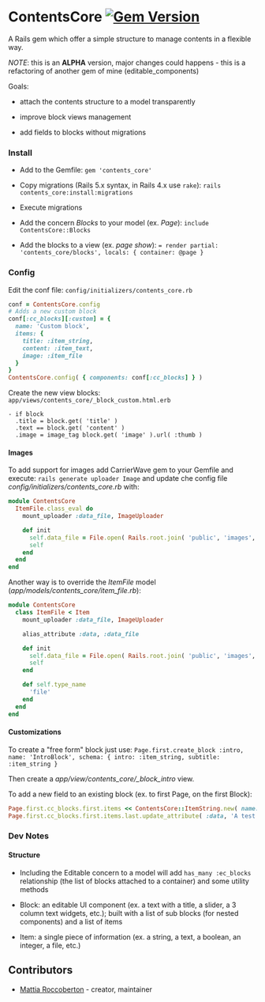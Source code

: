 # ContentsCore [![Gem Version](https://badge.fury.io/rb/contents_core.svg)](https://badge.fury.io/rb/contents_core)

A Rails gem which offer a simple structure to manage contents in a flexible way.

_NOTE_: this is an **ALPHA** version, major changes could happens - this is a refactoring of another gem of mine (editable_components)

Goals:

- attach the contents structure to a model transparently

- improve block views management

- add fields to blocks without migrations

### Install

- Add to the Gemfile:
`gem 'contents_core'`

- Copy migrations (Rails 5.x syntax, in Rails 4.x use `rake`):
`rails contents_core:install:migrations`

- Execute migrations

- Add the concern *Blocks* to your model (ex. *Page*): `include ContentsCore::Blocks`

- Add the blocks to a view (ex. *page show*): `= render partial: 'contents_core/blocks', locals: { container: @page }`

### Config

Edit the conf file: `config/initializers/contents_core.rb`

```ruby
conf = ContentsCore.config
# Adds a new custom block
conf[:cc_blocks][:custom] = {
  name: 'Custom block',
  items: {
    title: :item_string,
    content: :item_text,
    image: :item_file
  }
}
ContentsCore.config( { components: conf[:cc_blocks] } )
```

Create the new view blocks: `app/views/contents_core/_block_custom.html.erb`

```slim
- if block
  .title = block.get( 'title' )
  .text == block.get( 'content' )
  .image = image_tag block.get( 'image' ).url( :thumb )
```

#### Images

To add support for images add CarrierWave gem to your Gemfile and execute: `rails generate uploader Image` and update che config file *config/initializers/contents_core.rb* with:

```rb
module ContentsCore
  ItemFile.class_eval do
    mount_uploader :data_file, ImageUploader

    def init
      self.data_file = File.open( Rails.root.join( 'public', 'images', 'original', 'missing.jpg' ) )
      self
    end
  end
end
```

Another way is to override the *ItemFile* model (*app/models/contents_core/item_file.rb*):

```rb
module ContentsCore
  class ItemFile < Item
    mount_uploader :data_file, ImageUploader

    alias_attribute :data, :data_file

    def init
      self.data_file = File.open( Rails.root.join( 'public', 'images', 'original', 'missing.jpg' ) )
      self
    end

    def self.type_name
      'file'
    end
  end
end
```

#### Customizations

To create a "free form" block just use: `Page.first.create_block :intro, name: 'IntroBlock', schema: { intro: :item_string, subtitle: :item_string }`

Then create a *app/view/contents_core/_block_intro* view.

To add a new field to an existing block (ex. to first Page, on the first Block):

```rb
Page.first.cc_blocks.first.items << ContentsCore::ItemString.new( name: 'new_field' )
Page.first.cc_blocks.first.items.last.update_attribute( :data, 'A test' )
```

### Dev Notes

#### Structure

- Including the Editable concern to a model will add `has_many :ec_blocks` relationship (the list of blocks attached to a container) and some utility methods

- Block: an editable UI component (ex. a text with a title, a slider, a 3 column text widgets, etc.); built with a list of sub blocks (for nested components) and a list of items

- Item: a single piece of information (ex. a string, a text, a boolean, an integer, a file, etc.)

## Contributors

- [Mattia Roccoberton](http://blocknot.es) - creator, maintainer
